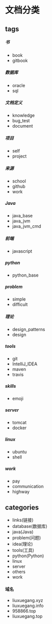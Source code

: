# 文档分类

## tags

##### 书
- book
- gitbook

##### 数据库
- oracle
- sql

##### 文档定义
- knowledge
- bug_test
- document

##### 项目
- self
- project

##### 来源
- school
- github
- work

##### Java
- java_base
- java_jvm
- java_jvm_cmd

##### 前端
- javascript

##### python
- python_base

##### problem
- simple
- difficult

##### 理论
- design_patterns
- design

##### tools
- git
- IntelliJ_IDEA
- maven
- travis

##### skills
- emoji

##### server
- tomcat
- docker

##### linux
- ubuntu
- shell

##### work
- pay
- communication
- highway

## categories
- links(链接)
- database(数据库)
- java(Java)
- problem(问题)
- idea(理论)
- tools(工具)
- python(Python)
- linux
- server
- others
- work

#### 域名
- liuxuegang.xyz
- liuxuegang.info
- 958866.top
- liuxuegang.top